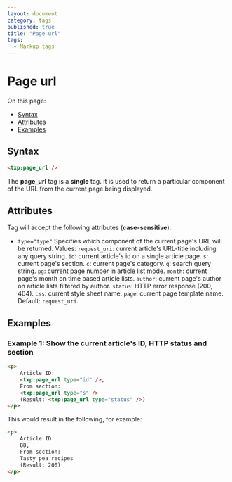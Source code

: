 ```yaml
---
layout: document
category: tags
published: true
title: "Page url"
tags:
  - Markup tags
---
```


# Page url

On this page:

* [Syntax](#user-content-syntax)
* [Attributes](#user-content-attributes)
* [Examples](#user-content-examples)

## Syntax

~~~ html
<txp:page_url />
~~~

The **page_url** tag is a __single__ tag. It is used to return a particular component of the URL from the current page being displayed.

## Attributes

Tag will accept the following attributes (**case-sensitive**):

* `type="type"`
Specifies which component of the current page's URL will be returned.
Values:
`request_uri`: current article's URL-title including any query string.
`id`: current article's id on a single article page.
`s`: current page's section.
`c`: current page's category.
`q`: search query string.
`pg`: current page number in article list mode.
`month`: current page's month on time based article lists.
`author`: current page's author on article lists filtered by author.
`status`: HTTP error response (200, 404).
`css`: current style sheet name.
`page`: current page template name.
Default: `request_uri`.

## Examples

### Example 1: Show the current article's ID, HTTP status and section

~~~ html
<p>
    Article ID:
    <txp:page_url type="id" />,
    From section:
    <txp:page_url type="s" />
    (Result: <txp:page_url type="status" />)
</p>
~~~

This would result in the following, for example:

~~~ html
<p>
    Article ID:
    88,
    From section:
    Tasty pea recipes
    (Result: 200)
</p>
